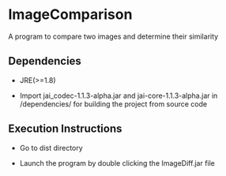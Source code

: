 # ImageComparison

A program to compare two images and determine their similarity

## Dependencies

* JRE(>=1.8)

*  Import jai_codec-1.1.3-alpha.jar and jai-core-1.1.3-alpha.jar 
   in /dependencies/ for building the project from source code



## Execution Instructions

* Go to dist directory

* Launch the program by double clicking the ImageDiff.jar file  